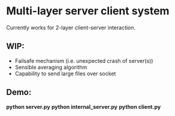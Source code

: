 # Multi-layer server client system

Currently works for 2-layer client-server interaction.

## WIP:
* Failsafe mechanism (i.e. unexpected crash of server(s))
* Sensible averaging algorithm
* Capability to send large files over socket

## Demo:
**python server.py**
**python internal_server.py**
**python client.py**
